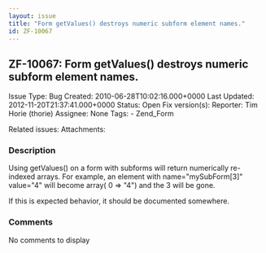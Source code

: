 ```yaml
---
layout: issue
title: "Form getValues() destroys numeric subform element names."
id: ZF-10067
---
```


ZF-10067: Form getValues() destroys numeric subform element names.
------------------------------------------------------------------

 Issue Type: Bug Created: 2010-06-28T10:02:16.000+0000 Last Updated: 2012-11-20T21:37:41.000+0000 Status: Open Fix version(s): 
 Reporter:  Tim Horie (thorie)  Assignee:  None  Tags: - Zend\_Form
 
 Related issues: 
 Attachments: 
### Description

Using getValues() on a form with subforms will return numerically re-indexed arrays. For example, an element with name="mySubForm[3]" value="4" will become array( 0 => "4") and the 3 will be gone.

If this is expected behavior, it should be documented somewhere.

 

 

### Comments

No comments to display